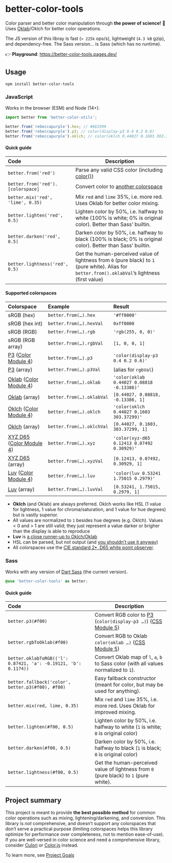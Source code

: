 # better-color-tools

Color parser and better color manipulation through **the power of science!** 🧪 Uses [Oklab](https://bottosson.github.io/posts/oklab/)/Oklch for better color operations.

The JS version of this libray is fast (`> 225k` ops/s), lightweight (`4.3 kB` gzip), and dependency-free. The Sass version… is Sass (which has no runtime).

👉 **Playground**: https://better-color-tools.pages.dev/

## Usage

```
npm install better-color-tools
```

### JavaScript

Works in the browser (ESM) and Node (14+).

```js
import better from 'better-color-utils';

better.from('rebeccapurple').hex; // #663399
better.from('rebeccapurple').p3; // color(display-p3 0.4 0.2 0.6)
better.from('rebeccapurple').oklch; // color(oklch 0.44027 0.1603 303.37299)
```

#### Quick guide

| Code                              | Description                                                                                                                                        |
| :-------------------------------- | -------------------------------------------------------------------------------------------------------------------------------------------------- |
| `better.from('red')`              | Parse any valid CSS color (including [color()][css-color])                                                                                         |
| `better.from('red').[colorspace]` | Convert color to [another colorspace](#supported-colorspaces)                                                                                      |
| `better.mix('red', 'lime', 0.35)` | Mix `red` and `lime` 35%, i.e. more red. Uses Oklab for better color mixing.                                                                       |
| `better.lighten('red', 0.5)`      | Lighten color by 50%, i.e. halfway to white (100% is white; 0% is original color). Better than Sass’ builtin.                                      |
| `better.darken('red', 0.5)`       | Darken color by 50%, i.e. halfway to black (100% is black; 0% is original color). Better than Sass’ builtin.                                       |
| `better.lightness('red', 0.5)`    | Get the human-perceived value of lightness from `0` (pure black) to `1` (pure white). Alias for `better.from().oklabVal`’s lightness (first value) |

#### Supported colorspaces

| Colorspace                             | Example                   | Result                                     |
| :------------------------------------- | :------------------------ | :----------------------------------------- |
| sRGB (hex)                             | `better.from(…).hex`      | `'#ff0000'`                                |
| sRGB (hex int)                         | `better.from(…).hexVal`   | `0xff0000`                                 |
| sRGB (RGB)                             | `better.from(…).rgb`      | `'rgb(255, 0, 0)'`                         |
| sRGB (RGB array)                       | `better.from(…).rgbVal`   | `[1, 0, 0, 1]`                             |
| [P3][p3] ([Color Module 4][cm4])       | `better.from(…).p3`       | `'color(display-p3 0.4 0.2 0.6)'`          |
| [P3][p3] (array)                       | `better.from(…).p3Val`    | (alias for `rgbVal`)                       |
| [Oklab][oklab] ([Color Module 4][cm4]) | `better.from(…).oklab`    | `'color(oklab 0.44027 0.08818 -0.13386)'`  |
| [Oklab][oklab] (array)                 | `better.from(…).oklabVal` | `[0.44027, 0.08818, -0.13386, 1]`          |
| [Oklch][oklab] ([Color Module 4][cm4]) | `better.from(…).oklch`    | `'color(oklch 0.44027 0.1603 303.37299)'`  |
| [Oklch][oklab] (array)                 | `better.from(…).oklchVal` | `[0.44027, 0.1603, 303.37299, 1]`          |
| [XYZ D65][xyz] ([Color Module 4][cm4]) | `better.from(…).xyz`      | `'color(xyz-d65 0.12413 0.07492 0.30929)'` |
| [XYZ D65][xyz] (array)                 | `better.from(…).xyzVal`   | `[0.12413, 0.07492, 0.30929, 1]`           |
| [Luv][luv] ([Color Module 4][cm4])     | `better.from(…).luv`      | `'color(luv 0.53241 1.75015 0.2979)'`      |
| [Luv][luv] (array)                     | `better.from(…).luvVal`   | `[0.53241, 1.75015, 0.2979, 1]`            |

[cm4]: https://www.w3.org/TR/css-color-4/
[luv]: https://en.wikipedia.org/wiki/CIELUV
[oklab]: https://bottosson.github.io/posts/oklab/
[p3]: https://webkit.org/blog/10042/wide-gamut-color-in-css-with-display-p3/
[xyz]: https://en.wikipedia.org/wiki/CIE_1931_color_space

- **Oklch** (and Oklab) are always preferred. Oklch works like HSL (1 value for lightness, 1 value for chroma/saturation, and 1 value for hue degrees) but is vastly superior.
- All values are normalized to `1` besides hue degrees (e.g. Oklch). Values < 0 and > 1 are still valid; they just represent a value darker or brigher than the display is able to reproduce
- **Luv** is [a close runner-up to Oklch/Oklab](https://gist.github.com/Myndex/47c793f8a054041bd2b52caa7ad5271c)
- HSL can be parsed, but not output (and [you shouldn’t use it anyway](https://better-color-tools.pages.dev/terminology#hsl))
- All colorspaces use the [CIE standard 2•, D65 white point observer](https://en.wikipedia.org/wiki/Illuminant_D65).

### Sass

Works with any version of [Dart Sass](https://sass-lang.com/dart-sass) (the current version).

```scss
@use 'better-color-tools' as better;
```

#### Quick guide

| Code                                                            | Description                                                                           |
| :-------------------------------------------------------------- | ------------------------------------------------------------------------------------- |
| `better.p3(#f00)`                                               | Convert RGB color to [P3][p3] (`color(display-p3 …)`) ([CSS Module 5][css-color])     |
| `better.rgbToOklab(#f00)`                                       | Convert RGB to Oklab `color(oklab …)` ([CSS Module 5][css-color])                     |
| `better.oklabToRGB(('l': 0.87421, 'a': -0.19121, 'b': 0.1174))` | Convert Oklab map of `l`, `a`, `b` to Sass color (with all values normalized to `1`). |
| `better.fallback('color', better.p3(#f00), #f00)`               | Easy fallback constructor (meant for color, but may be used for anything).            |
| `better.mix(red, lime, 0.35)`                                   | Mix `red` and `lime` 35%, i.e. more red. Uses Oklab for improved mixing.              |
| `better.lighten(#f00, 0.5)`                                     | Lighten color by 50%, i.e. halfway to white (`1` is white; `0` is original color)     |
| `better.darken(#f00, 0.5)`                                      | Darken color by 50%, i.e. halfway to black (`1` is black; `0` is original color)      |
| `better.lightness(#f00, 0.5)`                                   | Get the human-perceived value of lightness from `0` (pure black) to `1` (pure white). |

## Project summary

This project is meant to provide **the best possible method** for common color operations such as mixing, lightening/darkening, and conversion. This library is _not_ comprehensive, and doesn’t support any colorspaces that don’t serve a practical purpose
(limiting colorspaces helps this library optimize for performance over completeness, not to mention ease-of-use). If you are well-versed in color science and need a comprehensive library, consider [Culori][culori] or [Color.js][colorjs] instead.

To learn more, see [Project Goals](./docs/faq.md#project-goals)

[culori]: https://culorijs.org/
[colorjs]: https://colorjs.io/
[css-color]: https://www.w3.org/TR/css-color-5/#color-function
[faq]: https://github.com/drwpow/better-color-tools/blob/main/faq.md
[p3]: https://webkit.org/blog/10042/wide-gamut-color-in-css-with-display-p3/
